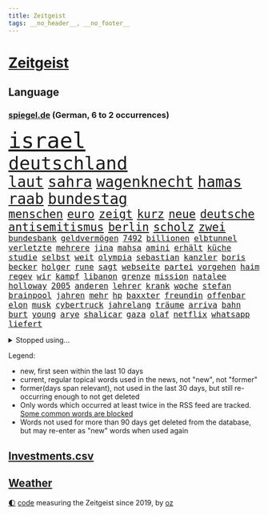 ```yaml
---
title: Zeitgeist
tags: __no_header__, __no_footer__
---
```


# [Zeitgeist](https://oliz.io/zeitgeist/)

## Language

<h3><a href="https://www.spiegel.de" target="_blank">spiegel.de</a> (German, 6 to 2 occurrences)</h3>
<p style="font-family:monospace">
<span style="font-size:32pt"><a href="news_links.html#israel" class="current">israel</a></span>
<br>
<span style="font-size:27pt"><a href="news_links.html#deutschland" class="current">deutschland</a></span>
<br>
<span style="font-size:22pt"><a href="news_links.html#laut" class="current">laut</a></span>
<span style="font-size:22pt"><a href="news_links.html#sahra" class="current">sahra</a></span>
<span style="font-size:22pt"><a href="news_links.html#wagenknecht" class="current">wagenknecht</a></span>
<span style="font-size:22pt"><a href="news_links.html#hamas" class="current">hamas</a></span>
<span style="font-size:22pt"><a href="news_links.html#raab" class="new">raab</a></span>
<span style="font-size:22pt"><a href="news_links.html#bundestag" class="current">bundestag</a></span>
<br>
<span style="font-size:17pt"><a href="news_links.html#menschen" class="current">menschen</a></span>
<span style="font-size:17pt"><a href="news_links.html#euro" class="current">euro</a></span>
<span style="font-size:17pt"><a href="news_links.html#zeigt" class="current">zeigt</a></span>
<span style="font-size:17pt"><a href="news_links.html#kurz" class="current">kurz</a></span>
<span style="font-size:17pt"><a href="news_links.html#neue" class="current">neue</a></span>
<span style="font-size:17pt"><a href="news_links.html#deutsche" class="current">deutsche</a></span>
<span style="font-size:17pt"><a href="news_links.html#antisemitismus" class="current">antisemitismus</a></span>
<span style="font-size:17pt"><a href="news_links.html#berlin" class="current">berlin</a></span>
<span style="font-size:17pt"><a href="news_links.html#scholz" class="current">scholz</a></span>
<span style="font-size:17pt"><a href="news_links.html#zwei" class="current">zwei</a></span>
<br>
<span style="font-size:12pt"><a href="news_links.html#bundesbank" class="current">bundesbank</a></span>
<span style="font-size:12pt"><a href="news_links.html#geldvermögen" class="current">geldvermögen</a></span>
<span style="font-size:12pt"><a href="news_links.html#7492" class="new">7492</a></span>
<span style="font-size:12pt"><a href="news_links.html#billionen" class="new">billionen</a></span>
<span style="font-size:12pt"><a href="news_links.html#elbtunnel" class="current">elbtunnel</a></span>
<span style="font-size:12pt"><a href="news_links.html#verletzte" class="current">verletzte</a></span>
<span style="font-size:12pt"><a href="news_links.html#mehrere" class="current">mehrere</a></span>
<span style="font-size:12pt"><a href="news_links.html#jina" class="current">jina</a></span>
<span style="font-size:12pt"><a href="news_links.html#mahsa" class="current">mahsa</a></span>
<span style="font-size:12pt"><a href="news_links.html#amini" class="current">amini</a></span>
<span style="font-size:12pt"><a href="news_links.html#erhält" class="current">erhält</a></span>
<span style="font-size:12pt"><a href="news_links.html#küche" class="current">küche</a></span>
<span style="font-size:12pt"><a href="news_links.html#studie" class="current">studie</a></span>
<span style="font-size:12pt"><a href="news_links.html#selbst" class="current">selbst</a></span>
<span style="font-size:12pt"><a href="news_links.html#weit" class="current">weit</a></span>
<span style="font-size:12pt"><a href="news_links.html#olympia" class="current">olympia</a></span>
<span style="font-size:12pt"><a href="news_links.html#sebastian" class="current">sebastian</a></span>
<span style="font-size:12pt"><a href="news_links.html#kanzler" class="current">kanzler</a></span>
<span style="font-size:12pt"><a href="news_links.html#boris" class="current">boris</a></span>
<span style="font-size:12pt"><a href="news_links.html#becker" class="current">becker</a></span>
<span style="font-size:12pt"><a href="news_links.html#holger" class="new">holger</a></span>
<span style="font-size:12pt"><a href="news_links.html#rune" class="new">rune</a></span>
<span style="font-size:12pt"><a href="news_links.html#sagt" class="current">sagt</a></span>
<span style="font-size:12pt"><a href="news_links.html#webseite" class="new">webseite</a></span>
<span style="font-size:12pt"><a href="news_links.html#partei" class="current">partei</a></span>
<span style="font-size:12pt"><a href="news_links.html#vorgehen" class="current">vorgehen</a></span>
<span style="font-size:12pt"><a href="news_links.html#haim" class="new">haim</a></span>
<span style="font-size:12pt"><a href="news_links.html#regev" class="new">regev</a></span>
<span style="font-size:12pt"><a href="news_links.html#wir" class="current">wir</a></span>
<span style="font-size:12pt"><a href="news_links.html#kampf" class="current">kampf</a></span>
<span style="font-size:12pt"><a href="news_links.html#libanon" class="current">libanon</a></span>
<span style="font-size:12pt"><a href="news_links.html#grenze" class="current">grenze</a></span>
<span style="font-size:12pt"><a href="news_links.html#mission" class="current">mission</a></span>
<span style="font-size:12pt"><a href="news_links.html#natalee" class="new">natalee</a></span>
<span style="font-size:12pt"><a href="news_links.html#holloway" class="new">holloway</a></span>
<span style="font-size:12pt"><a href="news_links.html#2005" class="new">2005</a></span>
<span style="font-size:12pt"><a href="news_links.html#anderen" class="current">anderen</a></span>
<span style="font-size:12pt"><a href="news_links.html#lehrer" class="current">lehrer</a></span>
<span style="font-size:12pt"><a href="news_links.html#krank" class="current">krank</a></span>
<span style="font-size:12pt"><a href="news_links.html#woche" class="current">woche</a></span>
<span style="font-size:12pt"><a href="news_links.html#stefan" class="current">stefan</a></span>
<span style="font-size:12pt"><a href="news_links.html#brainpool" class="new">brainpool</a></span>
<span style="font-size:12pt"><a href="news_links.html#jahren" class="current">jahren</a></span>
<span style="font-size:12pt"><a href="news_links.html#mehr" class="current">mehr</a></span>
<span style="font-size:12pt"><a href="news_links.html#hp" class="new">hp</a></span>
<span style="font-size:12pt"><a href="news_links.html#baxxter" class="new">baxxter</a></span>
<span style="font-size:12pt"><a href="news_links.html#freundin" class="current">freundin</a></span>
<span style="font-size:12pt"><a href="news_links.html#offenbar" class="current">offenbar</a></span>
<span style="font-size:12pt"><a href="news_links.html#elon" class="current">elon</a></span>
<span style="font-size:12pt"><a href="news_links.html#musk" class="current">musk</a></span>
<span style="font-size:12pt"><a href="news_links.html#cybertruck" class="new">cybertruck</a></span>
<span style="font-size:12pt"><a href="news_links.html#jahrelang" class="current">jahrelang</a></span>
<span style="font-size:12pt"><a href="news_links.html#träume" class="current">träume</a></span>
<span style="font-size:12pt"><a href="news_links.html#arriva" class="new">arriva</a></span>
<span style="font-size:12pt"><a href="news_links.html#bahn" class="current">bahn</a></span>
<span style="font-size:12pt"><a href="news_links.html#burt" class="new">burt</a></span>
<span style="font-size:12pt"><a href="news_links.html#young" class="current">young</a></span>
<span style="font-size:12pt"><a href="news_links.html#arye" class="new">arye</a></span>
<span style="font-size:12pt"><a href="news_links.html#shalicar" class="new">shalicar</a></span>
<span style="font-size:12pt"><a href="news_links.html#gaza" class="current">gaza</a></span>
<span style="font-size:12pt"><a href="news_links.html#olaf" class="current">olaf</a></span>
<span style="font-size:12pt"><a href="news_links.html#netflix" class="current">netflix</a></span>
<span style="font-size:12pt"><a href="news_links.html#whatsapp" class="current">whatsapp</a></span>
<span style="font-size:12pt"><a href="news_links.html#liefert" class="current">liefert</a></span>
</p>
<details>
<summary>Stopped using...</summary>
<p class="former" style="font-size:12pt">
ronaldo(1093) schatten(1092) kritisch(1091) prinz(1091) vorbild(1091) entschuldigt(1090) hervor(1090) mitunter(1090) rasant(1090) oben(1089) rettet(1088) verfassungsschutz(1088) walter(1088) covid(1087) entdeckung(1087) extreme(1087) november(1087) österreichischen(1087) beachten(1086) coronakrise(1086) flugzeuge(1086) gehalten(1086) geschützt(1086) trat(1086) direkt(1085) hebt(1085) passen(1085) person(1085) richtig(1085) rückschlag(1085) schlimm(1085) teilnehmen(1085) wartet(1085) weiße(1085) zuschauer(1085) erhielt(1084) pressekonferenz(1084) profitiert(1084) sicherheitskräfte(1084) umstrittene(1084) umwelt(1084) vermuten(1084) verzweifelt(1084) berlins(1083) entlassung(1083) halle(1083) journalisten(1083) lebens(1083) main(1083) märz(1083) stürzte(1083) zuge(1083) abschied(1082) botschaften(1082) ehren(1082) oberste(1082) punkten(1082) radikale(1082) restaurants(1082) rücken(1082) unterschiedlich(1082) welchem(1082) wofür(1082) 65(1081) angeklagter(1081) mitteln(1081) riss(1081) verlängerung(1081) erkrankung(1080) erlassen(1080) miteinander(1079) polizeieinsatz(1079) sicherte(1079) spanier(1079) vorjahr(1079) dreimal(1078) experte(1078) verbindet(1078) voraus(1078) bewährungsstrafe(1077) sports(1077) träumen(1077) lieben(1076) bestimmten(1075) größter(1075) irak(1075) oppositionelle(1075) gekauft(1074) jüngere(1073) sendung(1073) spaß(1073) mercedes(1072) mode(1072) vorstellen(1072) zugelassen(1071) garten(1070) provokation(1070) auftreten(1069) sitzung(1068) eingeleitet(1067) bestmarke(1066) einschränkungen(1066) auflagen(1065) frisch(1064) 28(1063) apps(1063) bäume(1063) pkw(1063) favorit(1062) umgeht(1060) vorteile(1060) top(1056) spannend(1055) teilt(1055) retter(1051) gruppen(1050) schwung(1049) koalitionspartner(1047) überfordert(1044) gehabt(1043) verdoppelt(1039) gebieten(1031) coronaimpfung(1020) regelmäßig(1016) ausweg(1014) leiter(1009) festgesetzt(1003) polizeiruf(995) zustimmen(981) anna(978) diagnose(977) hochschulen(938) finanziellen(934) abgestürzt(914) bewirbt(912) long(909) rumänien(903) unis(903) gewalttat(897) geehrt(891) besonderes(865) drohende(845) müll(839) kolumbien(837) verdi(835) belastung(831) djoković(817) fossilen(791) zerstörten(790) erfolglos(789) fluten(787) beeinträchtigt(780) konzerns(780) ukrainischer(775) umkämpften(775) analysten(774) energiepreise(766) stehlen(763) haushalt(756) eindeutig(753) 73(747) pazifik(736) basketballstar(723) stern(715) aktivitäten(706) benutzt(703) hafenstadt(699) rosa(699) 74(697) beliebt(697) vorgesehen(685) zehnjähriger(675) lebenslang(671) ärztin(666) verletzung(659) buschmann(654) flugzeugen(640) lemke(629) steffi(629) match(623) nutzten(622) spielern(620) journalismus(609) 2014(608) filmemacher(608) heißen(605) positiven(603) versteckte(599) unwetter(593) runter(592) abschaffung(591) samt(588) versagen(588) geplanter(583) besetzte(572) austausch(571) unsicher(571) empfang(562) künstlerin(558) todes(556) patrick(552) spart(552) angestellte(546) windkraft(546) ausstieg(541) spekulationen(540) drohe(539) großmutter(530) haare(530) fernen(529) schwarzes(529) anschuldigungen(527) packenden(525) besetzen(521) verärgert(518) export(516) verhängnis(513) ärztinnen(513) discounter(508) prinzessin(503) sylt(501) konzerte(500) computer(499) bgh(494) 1200(493) 110(492) lidl(492) kai(491) ausbauen(490) mitarbeitende(486) besseren(482) irans(482) ramelow(482) tierschützer(482) 54(480) ulrich(480) verheerend(480) paderborn(478) lob(476) bekämpft(464) schrumpfen(464) feuert(461) verstoßen(456) heißer(454) verteilen(454) sehe(453) olympiasieger(447) formen(446) weitergehen(446) ähnlichen(441) 2008(438) chinesen(436) revolution(435) antony(433) drohnenangriff(432) diana(425) psychischen(423) seltsam(423) schlimmeres(422) wagner(421) bürgergeld(420) durchs(418) heizung(418) importiert(418) aufstand(417) spitzen(414) ganzes(412) elefanten(406) heikle(406) klimaprotest(399) talkshow(395) behindert(393) klettert(393) stephan(392) nachspiel(391) überreste(390) lula(389) ereignet(386) rügt(383) 1400(381) stützt(379) juristische(374) schottische(370) neymar(368) kollegin(367) verwandelt(367) arzneimittel(363) frühling(362) hit(360) sparkurs(359) standard(354) festgehalten(351) herrschen(350) natogeneralsekretär(345) bedrohungen(340) hochwasser(340) leidenschaft(337) aneinander(335) weltall(335) befragung(331) vodafone(331) geschmack(328) rudi(328) fängt(327) misstrauen(326) adolf(325) aussichten(325) familienministerin(325) spion(322) bewirken(320) schmecken(320) haag(318) kampfjets(318) unesco(318) bedienen(317) geheim(316) rennens(314) redet(313) privatjets(311) entwendet(308) technische(306) mediathek(304) bemängeln(303) fenster(302) jong(302) un(302) asiatische(301) verbannt(300) little(299) djokovic(298) gegensatz(298) wein(298) hinnehmen(295) kunstwerk(295) strafanzeige(293) naturschützer(292) trauern(292) zugunglück(292) opfers(289) regierende(289) schulsystem(289) biontech(286) bundesrechnungshof(286) wiener(286) gelegenheit(285) professionell(283) rekordhoch(283) informieren(281) hürde(280) beliebter(276) renommierte(276) völler(276) eva(275) nepal(274) umzug(273) day(271) amtsantritt(270) 18jähriger(269) nachteil(269) zufriedener(268) sammlung(267) einträge(265) statistik(265) interessante(264) mischt(264) ausstand(263) geschadet(263) mythos(263) radio(263) fernando(262) versinken(260) nervt(259) soest(259) sorgten(257) umweltministerin(257) verleumdung(256) rauchen(255) springen(255) bukarest(254) 23jähriger(253) minderjährige(253) totes(253) republikanische(252) abnehmen(251) anhörung(251) aufklären(251) fahrbahn(251) freier(251) jene(250) baden(249) befasst(249) fortan(249) ocean(248) attackierte(247) gravierende(246) leopard(246) messe(246) alcaraz(245) bauministerin(245) ausgerufen(244) beschleunigt(244) polizeiangaben(244) janet(243) erstellt(242) bienen(241) streamer(241) schleswigholsteins(240) verfügbar(240) streifen(239) angestiegen(238) niederländischen(238) regierungsvertreter(238) schritten(238) antike(236) etappe(236) rechtsaußen(236) spezies(235) seltenen(233) dennis(232) angezündet(231) bauarbeiten(231) spiegelspitzengespräch(231) umdenken(231) bewertet(230) niederösterreich(230) azubis(229) messerangriffs(227) siedlung(227) alonso(225) reiz(225) riskante(225) fett(221) weltmeisterin(221) coup(220) gebäuden(220) schwerem(220) seniorinnen(220) joggen(219) leichtathletik(219) 130(218) wegner(218) stürzten(217) wassermassen(217) schwimmbad(216) anstatt(214) beurteilen(214) wurzeln(214) wang(212) hundekot(211) objekt(211) rio(211) souveränität(211) effizient(210) basketball(209) rheinische(209) verkäufer(209) verstand(209) zukünftig(208) jamshid(207) jena(207) laden(207) schwangerschaftsabbrüche(207) sharmahd(207) tragischen(207) fließen(205) ertrunken(204) laune(203) afrikanische(202) verwüstet(202) koma(201) milliardenschwere(201) mythen(201) rebellion(201) russisch(201) vorfahren(201) unweit(200) #metoo(199) königsetappe(199) geheimnisvolle(198) heizungen(196) hellt(196) schwersten(195) insolvent(193) erschaffen(191) schulkinder(191) 900(190) bezieht(190) bundesverwaltungsgericht(190) erfolgen(190) 27jähriger(189) kleinkind(189) mobil(189) ostseepipelines(189) absatz(187) errichten(187) f(187) mordkommission(187) wiederwahl(187) usgeheimdienste(186) elbe(185) heutige(185) tatwaffe(185) jacht(184) 88(183) glas(183) linkspartei(183) schieben(183) vergangenem(182) ideale(181) 13jährige(180) duschen(178) ticket(178) vermeintlich(178) gekürt(177) säen(177) produkt(176) astronomie(175) beziehen(175) vorausgesetzt(175) alexandria(174) populisten(174) unrealistisch(174) bezwingt(171) breite(170) zurückgetreten(170) ferraripilot(169) sehnsucht(169) kürzt(168) rechtspopulistischen(168) westlicher(168) fläche(167) härtere(167) monarch(166) unterbricht(166) 34jähriger(164) 2010(163) basketballer(163) tanken(162) 81jährige(161) seil(161) kennedy(160) kostümen(160) moderna(160) tschentscher(158) wiederholten(158) hinterließ(157) cia(156) missachtet(156) horror(155) trikot(154) uniform(154) vollem(153) aufstands(150) beschmiert(149) durchsetzt(149) energiesicherheit(148) innovation(148) notarzt(148) bewahrt(147) karamursa(146) militärregierung(146) vergiften(146) begleitete(145) einkommensteuer(145) erledigen(145) expertengremium(145) höchststand(145) sony(145) vergebung(145) auftauchen(144) heilung(144) unterbrochen(144) christopher(143) strikt(143) zehntel(143) aufsteiger(142) auswirken(141) schlägerei(141) pilot(140) coronahilfen(139) monster(139) motto(139) boomen(137) ereignis(137) peters(137) rechnung(137) camp(136) ozeane(136) salzburg(136) schulter(135) taktik(134) kredite(133) schimpfen(133) blockt(132) nächtliche(132) 9(131) beliebteste(131) naturschutz(131) trümmer(131) flüchtlingszahlen(130) mangelware(130) radprofis(130) drohnenangriffe(129) energieintensive(129) flugzeugabsturz(129) wahlkampfauftritt(129) dingen(128) militärführung(128) militärischer(128) 21jährigen(127) frodeno(127) mohammed(127) zusammenfassung(127) brachen(126) tritte(126) herkunftsstaaten(125) treu(125) zurücktreten(125) alben(124) ballermann(124) befassen(124) outback(124) staats(124) zusammenarbeiten(124) coco(123) gauff(123) lasso(123) staatschefs(123) führender(122) lachen(122) ranken(122) shell(122) altersvorsorge(121) bergsteiger(121) einzusetzen(121) morgens(121) brandstiftung(120) beitragen(119) hitzewellen(119) verfassung(119) wortlaut(119) genießt(118) seen(118) unzulässig(118) ätna(118) regierungsflieger(117) schiffs(117) soldatinnen(117) bürgern(116) katastrophengebiet(116) strategisch(116) verbandschef(116) ausgeht(115) babyboomer(115) chipherstellers(115) fotografieren(115) haushalten(115) mysteriöse(115) open(115) gesamtsieg(114) sinkenden(114) unterschied(114) verwüstung(114) abschaffen(113) elend(113) josh(113) abschlusserklärung(112) bremse(112) budget(112) gesamtführung(112) model(112) ämtern(112) finaleinzug(111) bezweifelt(109) errichtet(109) kadyrow(109) liter(109) ramsan(109) tschetschenische(109) formsache(108) fotovoltaik(108) leichte(108) vielzahl(108) sechster(107) erwärmung(106) klopfen(106) potenziell(106) rechtsextremer(106) teamkollege(106) zügen(106) kosovarische(105) oberfläche(105) vorbestraft(105) wirtschaftsforscher(105) frauenfußball(104) militärflugzeuge(104) schläft(104) zielscheibe(104) gündoğan(103) homosexualität(103) i̇lkay(103) regionalwahlen(103) riechen(103) zwischenfall(103) wohlauf(102) bezahlte(101) spezielles(101) wanderung(101) abgewehrt(100) apolda(100) überlegen(100) aufräumarbeiten(99) diskriminiert(99) drohnenaufnahmen(99) freiwilligen(98) geretteten(98) speichern(98) abends(97) außerirdische(97) berufen(97) brandenburgischen(97) feierabend(97) iris(97) lynn(97) shelby(97) stellplätze(97) strömung(97) techniker(97) weile(97) weltkulturerbe(97) zumutung(97) aryna(96) innenausschuss(96) sabalenka(96) untergehen(96) interessiert(95) jemanden(95) präsidentenwahl(95) schoigu(95) systeme(95) tunis(95) asylstreit(94) erhaschen(94) prägte(93) unwettern(93) waggon(93) asiatischen(92) bundeswirtschaftsministerium(92) energieverbrauch(92) fußballem(92) kreuzfahrtschiff(92) theorien(92) verschollen(92) zwischenzeitlich(92) delegation(91) dirndl(91) grandslamtitel(91) verschlechtern(91) vox(91) wetterbedingungen(91) eingestürzte(90) lebend(90) vermittlungen(90) weltmeere(90) ehre(89) einnahmequelle(89) iraner(89) keime(89) polarisiert(89) techniken(89) wählerstimmen(89) 4500(88) braut(88) hhla(88) mahmoud(88) spitzenplatz(88) umbauen(88) verleiht(88) worms(88) zukunftsmarkt(88) eile(87) erschöpfung(87) nationalcoach(87) randale(87) rewe(87) städtischen(87) tyler(87) entfacht(86) feuilleton(86) geschlossene(86) hafengesellschaft(86) neuschwanstein(86) pass(86) schmidt(86) abhandengekommen(85) aufgebracht(85) bundesminister(85) chipfabrik(85) eingang(85) exnationalspielerin(85) radsportszene(85) titan(85) verhandelten(85) achterbahn(84) airbusjets(84) anerkennung(84) fotografin(84) jobeinstieg(84) nordstreamanschlag(84) schande(84) umarmung(84) weizen(84) bearbeitet(83) bomber(83) cafés(83) heimem(83) köchinnen(83) bildungsweg(82) jaroslaw(82) kaczyński(82) o2(82) pischef(82) flotte(81) für's(81) lenkrad(81) spektakuläres(81) twitch(81) verhöhnt(81) ezb(80) neubrandenburg(80) sicherheitslücke(80) veganen(80) armageddon(79) darlehen(79) ecstasy(79) luftiger(79) oscarakademie(79) polizeisprecher(79) reiter(79) surowikin(79) tauchgang(79) ultra(79) verwesungsgeruch(79) mutmaßliches(78) prigoschinaufstand(78) schriftlich(78) volksfesten(78) gefährlichste(77) it’s(77) sainz(77) tiroler(77) vermieden(77) wahnsinnigen(77) agenten(76) aussitzen(76) dazn(76) delmenhorst(76) kabellose(76) parkplätze(76) schichten(76) süßstoff(76) verbinden(76) wahrnehmung(76) 36jähriger(75) atomenergiebehörde(75) biblischen(75) darmstädter(75) ermittlung(75) getreideabkommen(75) verdankt(75) belastungsstörungen(74) neugeborenen(74) topfahrer(74) coacht(73) klassement(73) nordöstlich(73) tiktoknutzer(73) weltfußballer(73) berufsgruppe(72) birkenstocksandalen(72) g20gipfel(72) goldene(72) hilfsdienste(72) iw(72) skurrile(72) sondersitzung(72) überwältigen(72) konfisziert(71) rave(71) seriensieger(71) zeitungsinterview(71) 1986(70) alkoholisierter(70) annektierten(70) ausstehende(70) bemerkenswerten(70) intelfabrik(70) prellbock(70) tierquälerei(70) wertschätzung(70) ärgerlich(70) abschiedstournee(69) balance(69) brutaler(69) ferrarifahrer(69) geil(69) gepanzerten(69) lösten(69) steinen(69) unzählige(69) warmen(69) bildungssystem(68) handlungsbedarf(68) landshut(68) mancher(68) novum(68) schnitten(68) ahrtal(67) bremste(67) freizeitaktivitäten(67) furchtbaren(67) immens(67) marko(67) maroden(67) polizeistreife(67) strömen(67) wetteifern(67) bezahlbar(66) inhaltlich(66) sitzblockaden(66) treibhausgasemissionen(66) verkünden(66) visionär(66) einvernehmlich(65) salz(65) sonde(65) wirkstoff(65) zehnmal(65) elfte(64) gender(64) pennsylvania(64) spontan(64) culture(63) elektrogeräte(63) ernste(63) geströmt(63) landesverrat(63) lehrermangel(63) rauf(63) schrumpfende(63) touristin(63) unterschiedlicher(63) verbal(63) bergankunft(62) berührungen(62) pulverisierte(62) terroranschläge(62) zeugin(62) kleidungsstück(61) oberhaus(61) richterliche(61) beschimpfungen(60) dianas(60) grundsätze(60) kugel(60) schrauben(60) überragenden(60) bergetappe(59) folter(59) grundsicherung(59) impfung(59) skurriler(59) bronze(58) dolly(58) schweine(58) umgarnt(58) verivox(58) draxler(57) frankensteins(57) intensiver(57) kittel(57) lebensfreude(57) naturkatastrophen(57) posieren(57) tiktoktrend(57) verstoßes(57) cancel(56) europaweit(56) kampfpilot(56) linienbus(56) salzburger(56) verendet(56) weinte(56) einsteigen(55) gebäck(55) getreidefrachter(55) hartmann(55) regelwerk(55) toren(55) achterbahnunfall(54) anlage(54) emobilität(54) geringeren(54) mi6(54) naturkatastrophe(54) sichtung(54) wmsieg(54) handschlag(53) rätselt(53) gottschalk(52) kühle(52) tanker(52) wetterextreme(52) 96(51) alters(51) benachteiligten(51) improvisierte(51) nationalspielerin(51) unerwarteten(51) zuverlässiger(51) bescheinigt(50) g20treffen(50) kruse(50) topteams(50) zweifelt(50) abgefeuert(49) brandstiftungen(49) exklusive(49) kunde(49) öltanker(49) hansestadt(48) ifoinstituts(48) johanna(48) komplizierte(48) patientin(48) wmspitzenreiter(48) anreise(47) justizumbau(47) msc(47) sotheby’s(47) taipeh(47) belastungsstörung(46) chancenlos(46) fahrlässig(46) fass(46) kamikazedrohnen(46) kicken(46) lauren(46) matsch(46) posttraumatische(46) regelrechten(46) widerstände(46) colonna(45) einlassstopp(45) einschüchterungsversuchen(45) generationenvertrag(45) interessant(45) irrtümlich(45) straßenblockade(45) usschauspielerin(45) zinserhöhungen(45) bewaffnet(44) einsichten(44) gefährdeten(44) hitzlsperger(44) landeschef(44) leitzinsen(44) stationiert(44) vertritt(44) zehnjährige(44) fallschirmjäger(43) gemeistert(43) nationaltrainerin(43) tätig(43) xabi(43) abschieben(42) angepassten(42) coronaimpfstoff(42) etfs(42) klimatechnik(42) netrebko(42) re(42) schalteten(42) sparrezept(42) absetzen(41) aufstehen(41) bagger(41) eingehen(41) geldsorgen(41) geratene(41) giftigen(41) i’m(41) trotzig(41) vorrunde(41) entgleiste(40) spdmitgliedschaft(40) zufällige(40) grausame(39) künstlerischen(39) landau(39) schlaglicht(39) vorjahreszeitraum(39) 53(38) a2(38) arbeitsvertrag(38) schwachen(38) verkündeten(38) bergauf(37) elfmeterschießen(37) gefühlt(37) ian(37) kampfflugzeug(37) kolumbianischer(37) kontaktiert(37) nordkoreas(37) pfefferspray(37) sancho(37) straflager(37) belustigt(36) hochwassers(36) jubeln(36) us(36) bestrebungen(35) bosnien(35) bundeselternrat(35) ermordeten(35) flüsse(35) goldenen(35) haba(35) hackern(35) hassen(35) hundebesitzer(35) jakoo(35) minderjährigen(35) spielwarenhersteller(35) zwanzigern(35) absprache(34) blitz(34) invasive(34) reality(34) mannschaften(33) milliardäre(33) op(33) vincent(33) zerstreuen(33) dubiose(32) galaxie(32) netzagentur(32) schwarzmeerhafen(32) basketballweltmeisterschaft(31) bundespartei(31) irgendwas(31) klimaschützer(31) sirenen(31) superreiche(31) automobilindustrie(30) baerbocks(30) beute(30) bundesgesundheitsminister(30) erklimmt(30) neugeborene(30) peiniger(30) referendariat(30) gift(29) machos(29) rechtsextremisten(29) su30(29) verunglückte(29) vorstände(29) baufirmen(28) bürgerinnen(28) durchschlugen(28) erik(28) fliegenden(28) kleinanzeigen(28) lobten(28) postete(28) stromschlag(28) bierhoff(27) dumm(27) emgold(27) euabgeordnete(27) klettersteig(27) linienflug(27) nüchtern(27) praktiken(27) rodgers(27) rotteten(27) ruinen(27) stiegen(27) sträucher(27) verzehr(27) iaa(26) immobilienkredite(26) mountainbiker(26) senkung(26) widersetzt(26) arena(25) einmischung(25) fußballverbandschef(25) gerhart(25) landtagsabgeordnete(25) malta(25) 1978(24) elektroauto(24) gazelle(24) gleis(24) heutigen(24) müntefering(24) sticht(24) vorstandswahl(24) wirtschaftsflaute(24) 3300(23) gerechter(23) möbelkonzern(23) schockierte(23) sommerlichen(23) svenja(23) erreichten(22) flüchtigen(22) grenznähe(22) me(22) mtv(22) schuldfähig(22) vuelta(22) autowaschanlage(21) generalbundesanwalt(21) halep(21) hofften(21) simona(21) wmendspiel(21) beschmierte(20) gefallener(20) gewehre(20) quecksilber(20) stromkosten(20) ten(20) total(20) basketballwm(19) explodieren(19) giulia(19) gwinn(19) hütte(19) stadtrat(19) verbraucherportal(19) wildschweine(19) seltenes(18) spanienrundfahrt(18) staatskanzlei(18) wmfinale(18) protestierte(17) reformiert(17) uskonzerns(17) amateuraufnahmen(16) geradezu(16) gleicht(16) kühne(16) tatsächlichen(16) veranschlagt(16) verheerende(16) antiautoritären(15) bürgerrechtler(15) grünes(15) kontinuität(15) parker(15) räucherfisch(15) verschleiern(15) verschlossen(15) fernseher(14) gewässern(14) karte(14) miller(14) verbandschefs(14) wiedervereint(14) überraschungen(14) auschwitz(13) baubooms(13) gemeinderats(13) giro(13) hilfswerk(13) kampfflugzeuge(13) kampfsportgruppe(13) rumänischen(13) zeitzeugen(13) bewusstsein(12) hallo(12) strompreis(12) 1981(11) 2001(11) aktuellem(11) alarmieren(11) außerirdisch(11) dallas(11) hag(11) herkunftsländern(11) jadon(11) lohnplus(11) personalie(11) qualifikation(11) spitzensteuersatz(11) veganer(11)
</p>
</details>
<p>Legend:
<ul>
<li><span class="new">new</span>, first seen within the last 10 days</li>
<li><span class="current">current</span>, regular topical words used in the news, not "new", not "former"</li>
<li><span class="former">former(days span relevant)</span>, not used in the last 30 days, but still re-occurring enough to not get deleted</li>
<li>Only words which occurred at least twice in the RSS feed are tracked. <a href="language/filters.py">Some common words are blocked</a></li>
<li>Words not used for more than 90 days get deleted from the database, but may re-enter as "new" words when used again</li>
</ul>
</p>

## [Investments](investments.html)[.csv](investments.csv)

## [Weather](weather.html)

<footer>
<a href="javascript:toggleTheme()" class="nav">🌓</a>
<a href="https://github.com/ooz/zeitgeist">code</a> measuring the Zeitgeist since 2019, by <a href="https://oliz.io">oz</a>
</footer>

